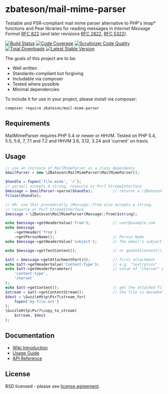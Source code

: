 # zbateson/mail-mime-parser

Testable and PSR-compliant mail mime parser alternative to PHP's imap* functions and Pear libraries for reading messages in _Internet Message Format_ [RFC 822](http://tools.ietf.org/html/rfc822) (and later revisions [RFC 2822](http://tools.ietf.org/html/rfc2822), [RFC 5322](http://tools.ietf.org/html/rfc5322)).

[![Build Status](https://travis-ci.org/zbateson/MailMimeParser.svg?branch=master)](https://travis-ci.org/zbateson/MailMimeParser) [![Code Coverage](https://scrutinizer-ci.com/g/zbateson/MailMimeParser/badges/coverage.png?b=master)](https://scrutinizer-ci.com/g/zbateson/MailMimeParser/?branch=master) [![Scrutinizer Code Quality](https://scrutinizer-ci.com/g/zbateson/MailMimeParser/badges/quality-score.png?b=master)](https://scrutinizer-ci.com/g/zbateson/MailMimeParser/?branch=master)
[![Total Downloads](https://poser.pugx.org/zbateson/mail-mime-parser/downloads)](https://packagist.org/packages/zbateson/mail-mime-parser)
[![Latest Stable Version](https://poser.pugx.org/zbateson/mail-mime-parser/version)](https://packagist.org/packages/zbateson/mail-mime-parser)

The goals of this project are to be:

* Well written
* Standards-compliant but forgiving
* Includable via composer
* Tested where possible
* Minimal dependencies

To include it for use in your project, please install via composer:

```
composer require zbateson/mail-mime-parser
```

## Requirements

MailMimeParser requires PHP 5.4 or newer or HHVM.  Tested on PHP 5.4, 5.5, 5.6, 7, 7.1 and 7.2 and HHVM 3.6, 3.12, 3.24 and 'current' on travis.

## Usage

```php
// use an instance of MailMimeParser as a class dependency
$mailParser = new \ZBateson\MailMimeParser\MailMimeParser();

$handle = fopen('file.mime', 'r');
// parse() accepts a string, resource or Psr7 StreamInterface
$message = $mailParser->parse($handle);         // returns a \ZBateson\MailMimeParser\Message
fclose($handle);

// OR: use this procedurally (Message::from also accepts a string,
// resource or Psr7 StreamInterface
$message = \ZBateson\MailMimeParser\Message::from($string);

echo $message->getHeaderValue('from');          // user@example.com
echo $message
    ->getHeader('from')
    ->getPersonName();                          // Person Name
echo $message->getHeaderValue('subject');       // The email's subject

echo $message->getTextContent();                // or getHtmlContent()

$att = $message->getAttachmentPart(0);          // first attachment
echo $att->getHeaderValue('Content-Type');      // e.g. "text/plain"
echo $att->getHeaderParameter(                  // value of "charset" part
    'content-type',
    'charset'
);
echo $att->getContent();                        // get the attached file's contents
$stream = $att->getContentStream();             // the file is decoded automatically
$dest = \GuzzleHttp\Psr7\stream_for(
    fopen('my-file.ext')
);
\GuzzleHttp\Psr7\copy_to_stream(
    $stream, $dest
);
```

## Documentation

* [Wiki Introduction](https://github.com/zbateson/MailMimeParser/wiki)
* [Usage Guide](https://github.com/zbateson/MailMimeParser/wiki/Usage-Guide)
* [API Reference](https://github.com/zbateson/MailMimeParser/wiki/ApiIndex)

## License

BSD licensed - please see [license agreement](https://github.com/zbateson/MailMimeParser/blob/master/LICENSE).

